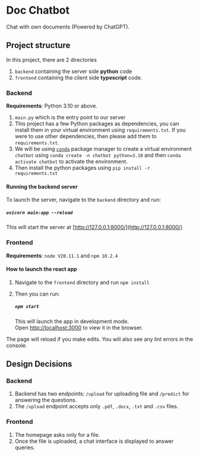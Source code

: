 # Doc Chatbot

Chat with own documents (Powered by ChatGPT).

## Project structure

In this project, there are 2 directories

1. `backend` containing the server side **python** code
2. `frontend` containing the client side **typescript** code.

### Backend

**Requirements**: Python 3.10 or above.

1. `main.py` which is the entry point to our server
2. This project has a few Python packages as dependencies, you can install them in your virtual environment using `requirements.txt`. If you were to use other dependencies, then please add them to `requirements.txt`.
3. We will be using [`conda`](https://docs.conda.io/projects/conda/en/stable/) package manager to create a virtual environment `chatbot` using `conda create -n chatbot python=3.10` and then `conda activate chatbot` to activate the environment.
4. Then install the python packages using `pip install -r requirements.txt`

#### Running the backend server

To launch the server, navigate to the `backend` directory and run:

##### `uvicorn main:app --reload`

This will start the server at [http://127.0.0.1:8000/](http://127.0.0.1:8000/)

### Frontend

**Requirements**: `node V20.11.1` and `npm 10.2.4`

#### How to launch the react app

1. Navigate to the `frontend` directory and run `npm install`
2. Then you can run:

   ##### `npm start`

   This will launch the app in development mode.\
   Open [http://localhost:3000](http://localhost:3000) to view it in the browser.

The page will reload if you make edits. You will also see any lint errors in the console.

## Design Decisions

### Backend

1. Backend has two endpoints: `/upload` for uploading file and `/predict` for answering the questions.
2. The `/upload` endpoint accepts only `.pdf`, `.docx`, `.txt` and `.csv` files.

### Frontend

1. The homepage asks only for a file.
2. Once the file is uploaded, a chat interface is displayed to answer queries.
